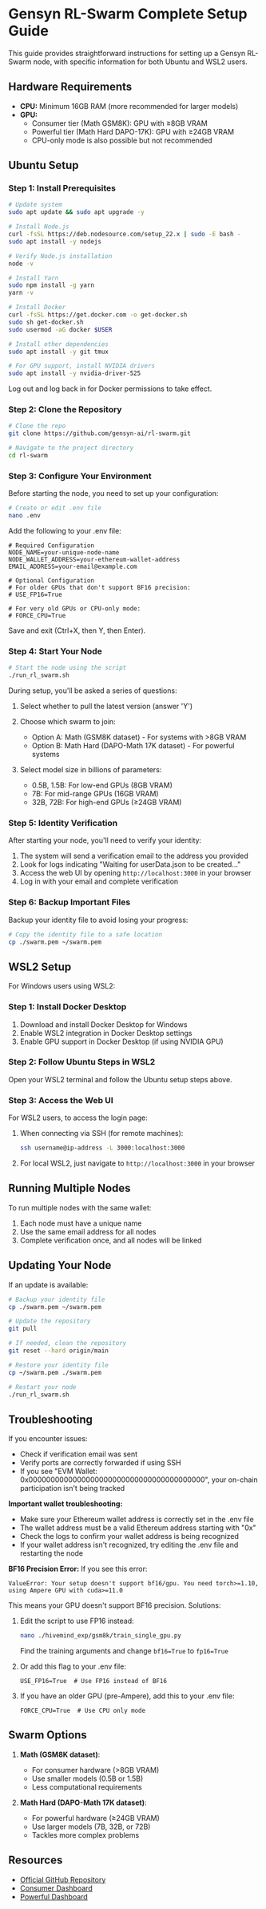 # Gensyn RL-Swarm Complete Setup Guide

This guide provides straightforward instructions for setting up a Gensyn RL-Swarm node, with specific information for both Ubuntu and WSL2 users.

## Hardware Requirements

- **CPU:** Minimum 16GB RAM (more recommended for larger models)
- **GPU:** 
  - Consumer tier (Math GSM8K): GPU with ≥8GB VRAM
  - Powerful tier (Math Hard DAPO-17K): GPU with ≥24GB VRAM
  - CPU-only mode is also possible but not recommended

## Ubuntu Setup

### Step 1: Install Prerequisites

```bash
# Update system
sudo apt update && sudo apt upgrade -y

# Install Node.js
curl -fsSL https://deb.nodesource.com/setup_22.x | sudo -E bash -
sudo apt install -y nodejs

# Verify Node.js installation
node -v

# Install Yarn
sudo npm install -g yarn
yarn -v

# Install Docker
curl -fsSL https://get.docker.com -o get-docker.sh
sudo sh get-docker.sh
sudo usermod -aG docker $USER

# Install other dependencies
sudo apt install -y git tmux

# For GPU support, install NVIDIA drivers
sudo apt install -y nvidia-driver-525
```

Log out and log back in for Docker permissions to take effect.

### Step 2: Clone the Repository

```bash
# Clone the repo
git clone https://github.com/gensyn-ai/rl-swarm.git

# Navigate to the project directory
cd rl-swarm
```

### Step 3: Configure Your Environment

Before starting the node, you need to set up your configuration:

```bash
# Create or edit .env file
nano .env
```

Add the following to your .env file:

```
# Required Configuration
NODE_NAME=your-unique-node-name
NODE_WALLET_ADDRESS=your-ethereum-wallet-address
EMAIL_ADDRESS=your-email@example.com

# Optional Configuration
# For older GPUs that don't support BF16 precision:
# USE_FP16=True

# For very old GPUs or CPU-only mode:
# FORCE_CPU=True
```

Save and exit (Ctrl+X, then Y, then Enter).

### Step 4: Start Your Node

```bash
# Start the node using the script
./run_rl_swarm.sh
```

During setup, you'll be asked a series of questions:

1. Select whether to pull the latest version (answer 'Y')
2. Choose which swarm to join:
   - Option A: Math (GSM8K dataset) - For systems with >8GB VRAM
   - Option B: Math Hard (DAPO-Math 17K dataset) - For powerful systems

3. Select model size in billions of parameters:
   - 0.5B, 1.5B: For low-end GPUs (8GB VRAM)
   - 7B: For mid-range GPUs (16GB VRAM)
   - 32B, 72B: For high-end GPUs (≥24GB VRAM)

### Step 5: Identity Verification

After starting your node, you'll need to verify your identity:

1. The system will send a verification email to the address you provided
2. Look for logs indicating "Waiting for userData.json to be created..."
3. Access the web UI by opening `http://localhost:3000` in your browser
4. Log in with your email and complete verification

### Step 6: Backup Important Files

Backup your identity file to avoid losing your progress:

```bash
# Copy the identity file to a safe location
cp ./swarm.pem ~/swarm.pem
```

## WSL2 Setup

For Windows users using WSL2:

### Step 1: Install Docker Desktop

1. Download and install Docker Desktop for Windows
2. Enable WSL2 integration in Docker Desktop settings
3. Enable GPU support in Docker Desktop (if using NVIDIA GPU)

### Step 2: Follow Ubuntu Steps in WSL2

Open your WSL2 terminal and follow the Ubuntu setup steps above.

### Step 3: Access the Web UI

For WSL2 users, to access the login page:

1. When connecting via SSH (for remote machines):
   ```bash
   ssh username@ip-address -L 3000:localhost:3000
   ```

2. For local WSL2, just navigate to `http://localhost:3000` in your browser

## Running Multiple Nodes

To run multiple nodes with the same wallet:

1. Each node must have a unique name
2. Use the same email address for all nodes
3. Complete verification once, and all nodes will be linked

## Updating Your Node

If an update is available:

```bash
# Backup your identity file
cp ./swarm.pem ~/swarm.pem

# Update the repository
git pull

# If needed, clean the repository
git reset --hard origin/main

# Restore your identity file
cp ~/swarm.pem ./swarm.pem

# Restart your node
./run_rl_swarm.sh
```

## Troubleshooting

If you encounter issues:

- Check if verification email was sent
- Verify ports are correctly forwarded if using SSH
- If you see "EVM Wallet: 0x0000000000000000000000000000000000000000", your on-chain participation isn't being tracked

**Important wallet troubleshooting:**
- Make sure your Ethereum wallet address is correctly set in the .env file
- The wallet address must be a valid Ethereum address starting with "0x"
- Check the logs to confirm your wallet address is being recognized
- If your wallet address isn't recognized, try editing the .env file and restarting the node

**BF16 Precision Error:**
If you see this error:
```
ValueError: Your setup doesn't support bf16/gpu. You need torch>=1.10, using Ampere GPU with cuda>=11.0
```

This means your GPU doesn't support BF16 precision. Solutions:

1. Edit the script to use FP16 instead:
   ```bash
   nano ./hivemind_exp/gsm8k/train_single_gpu.py
   ```
   Find the training arguments and change `bf16=True` to `fp16=True`

2. Or add this flag to your .env file:
   ```
   USE_FP16=True  # Use FP16 instead of BF16
   ```

3. If you have an older GPU (pre-Ampere), add this to your .env file:
   ```
   FORCE_CPU=True  # Use CPU only mode
   ```

## Swarm Options

1. **Math (GSM8K dataset)**:
   - For consumer hardware (>8GB VRAM)
   - Use smaller models (0.5B or 1.5B)
   - Less computational requirements

2. **Math Hard (DAPO-Math 17K dataset)**:
   - For powerful hardware (≥24GB VRAM)
   - Use larger models (7B, 32B, or 72B)
   - Tackles more complex problems

## Resources

- [Official GitHub Repository](https://github.com/gensyn-ai/rl-swarm)
- [Consumer Dashboard](https://app.gensyn.ai/dashboard)
- [Powerful Dashboard](https://app.gensyn.ai/dashboard-hard)

